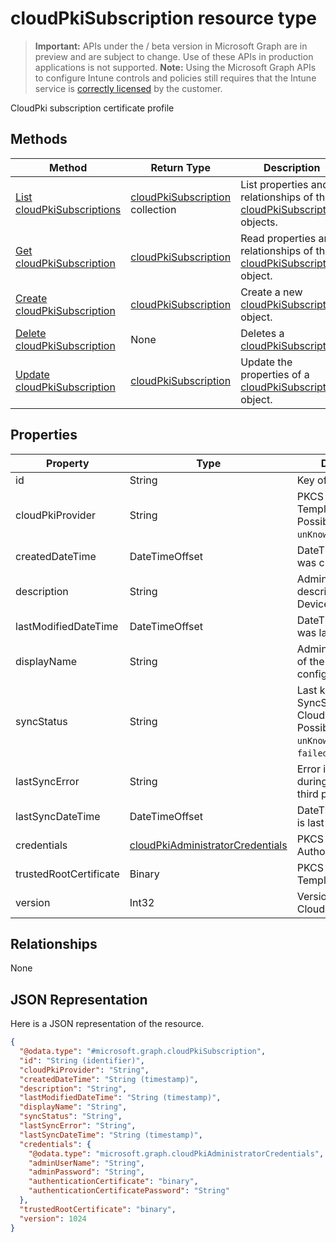 ﻿# cloudPkiSubscription resource type

> **Important:** APIs under the / beta version in Microsoft Graph are in preview and are subject to change. Use of these APIs in production applications is not supported.
> **Note:** Using the Microsoft Graph APIs to configure Intune controls and policies still requires that the Intune service is [correctly licensed](https://go.microsoft.com/fwlink/?linkid=839381) by the customer.

CloudPki subscription certificate profile
## Methods
|Method|Return Type|Description|
|---|---|---|
|[List cloudPkiSubscriptions](../api/intune_deviceconfig_cloudpkisubscription_list.md)|[cloudPkiSubscription](../resources/intune_deviceconfig_cloudpkisubscription.md) collection|List properties and relationships of the [cloudPkiSubscription](../resources/intune_deviceconfig_cloudpkisubscription.md) objects.|
|[Get cloudPkiSubscription](../api/intune_deviceconfig_cloudpkisubscription_get.md)|[cloudPkiSubscription](../resources/intune_deviceconfig_cloudpkisubscription.md)|Read properties and relationships of the [cloudPkiSubscription](../resources/intune_deviceconfig_cloudpkisubscription.md) object.|
|[Create cloudPkiSubscription](../api/intune_deviceconfig_cloudpkisubscription_create.md)|[cloudPkiSubscription](../resources/intune_deviceconfig_cloudpkisubscription.md)|Create a new [cloudPkiSubscription](../resources/intune_deviceconfig_cloudpkisubscription.md) object.|
|[Delete cloudPkiSubscription](../api/intune_deviceconfig_cloudpkisubscription_delete.md)|None|Deletes a [cloudPkiSubscription](../resources/intune_deviceconfig_cloudpkisubscription.md).|
|[Update cloudPkiSubscription](../api/intune_deviceconfig_cloudpkisubscription_update.md)|[cloudPkiSubscription](../resources/intune_deviceconfig_cloudpkisubscription.md)|Update the properties of a [cloudPkiSubscription](../resources/intune_deviceconfig_cloudpkisubscription.md) object.|

## Properties
|Property|Type|Description|
|---|---|---|
|id|String|Key of the entity.|
|cloudPkiProvider|String|PKCS Certificate Template Name Possible values are: `unKnown`, `symantec`.|
|createdDateTime|DateTimeOffset|DateTime the object was created.|
|description|String|Admin provided description of the Device Configuration.|
|lastModifiedDateTime|DateTimeOffset|DateTime the object was last modified.|
|displayName|String|Admin provided name of the device configuration.|
|syncStatus|String|Last known SyncStatus of CloudPkiSubscription Possible values are: `unKnown`, `succeeded`, `failed`.|
|lastSyncError|String|Error if occurred during last sync from third party CAs|
|lastSyncDateTime|DateTimeOffset|DateTime certificate is last updated|
|credentials|[cloudPkiAdministratorCredentials](../resources/intune_deviceconfig_cloudpkiadministratorcredentials.md)|PKCS Certification Authority Name|
|trustedRootCertificate|Binary|PKCS Certificate Template Name|
|version|Int32|Version of the CloudPkiSubscription.|

## Relationships
None
## JSON Representation
Here is a JSON representation of the resource.
<!-- {
  "blockType": "resource",
  "keyProperty": "id",
  "@odata.type": "microsoft.graph.cloudPkiSubscription"
}
-->
```json
{
  "@odata.type": "#microsoft.graph.cloudPkiSubscription",
  "id": "String (identifier)",
  "cloudPkiProvider": "String",
  "createdDateTime": "String (timestamp)",
  "description": "String",
  "lastModifiedDateTime": "String (timestamp)",
  "displayName": "String",
  "syncStatus": "String",
  "lastSyncError": "String",
  "lastSyncDateTime": "String (timestamp)",
  "credentials": {
    "@odata.type": "microsoft.graph.cloudPkiAdministratorCredentials",
    "adminUserName": "String",
    "adminPassword": "String",
    "authenticationCertificate": "binary",
    "authenticationCertificatePassword": "String"
  },
  "trustedRootCertificate": "binary",
  "version": 1024
}
```



